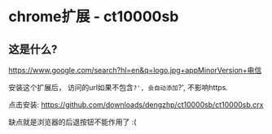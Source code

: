 chrome扩展 - ct10000sb
========================

这是什么?
----------

https://www.google.com/search?hl=en&q=logo.jpg+appMinorVersion+电信


安装这个扩展后， 访问的url如果不包含`?', 会自动添加`?', 不影响https.

点击安装:
https://github.com/downloads/dengzhp/ct10000sb/ct10000sb.crx


缺点就是浏览器的后退按钮不能作用了 :(






